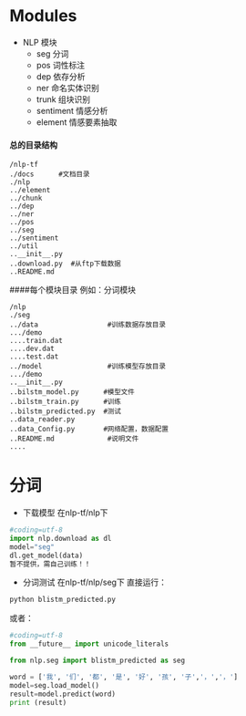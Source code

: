 Modules
========

* NLP 模块
    * seg  分词
    * pos  词性标注
    * dep  依存分析 
    * ner  命名实体识别
    * trunk 组块识别 
    * sentiment 情感分析 
    * element 情感要素抽取 

#### 总的目录结构
```shell
/nlp-tf
./docs      #文档目录
./nlp
../element
../chunk
../dep
../ner
../pos
../seg
../sentiment
../util
..__init__.py
..download.py  #从ftp下载数据
..README.md
```
####每个模块目录
例如：分词模块

```shell
/nlp
./seg
../data                 #训练数据存放目录
.../demo
....train.dat
....dev.dat
....test.dat
../model                #训练模型存放目录
.../demo
..__init__.py
..bilstm_model.py      #模型文件
..bilstm_train.py      #训练
..bilstm_predicted.py  #测试
..data_reader.py
..data_Config.py       #网络配置，数据配置
..README.md             #说明文件
....

```

分词
========
* 下载模型
在nlp-tf/nlp下
```python 
#coding=utf-8
import nlp.download as dl
model="seg"
dl.get_model(data)
暂不提供，需自己训练！！
```
* 分词测试
在nlp-tf/nlp/seg下
直接运行：

```python
python blistm_predicted.py

```
或者：
```python
#coding=utf-8
from __future__ import unicode_literals

from nlp.seg import blistm_predicted as seg

word = ['我', '们', '都', '是', '好', '孩', '子','，','，']
model=seg.load_model()
result=model.predict(word)
print (result)

```